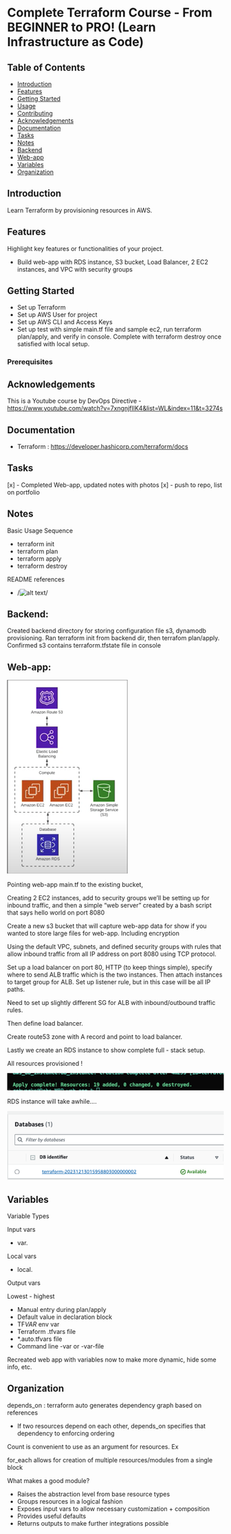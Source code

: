 # Complete Terraform Course - From BEGINNER to PRO! (Learn Infrastructure as Code)

## Table of Contents

- [Introduction](#introduction)
- [Features](#features)
- [Getting Started](#getting-started)
- [Usage](#usage)
- [Contributing](#contributing)
- [Acknowledgements](#acknowledgements)
- [Documentation](#documentation)
- [Tasks](#tasks)
- [Notes](#notes)
- [Backend](#backend)
- [Web-app](#web-app)
- [Variables](#variables)
- [Organization](#organization)

## Introduction

Learn Terraform by provisioning resources in AWS.

## Features

Highlight key features or functionalities of your project.

- Build web-app with RDS instance, S3 bucket, Load Balancer, 2 EC2 instances, and VPC with security groups

## Getting Started

- Set up Terraform
- Set up AWS User for project
- Set up AWS CLI and Access Keys
- Set up test with simple main.tf file and sample ec2, run terraform plan/apply, and verify in console. Complete with terraform destroy once satisfied with local setup.

### Prerequisites

## Acknowledgements

This is a Youtube course by DevOps Directive - https://www.youtube.com/watch?v=7xngnjfIlK4&list=WL&index=11&t=3274s

## Documentation

- Terraform : https://developer.hashicorp.com/terraform/docs

## Tasks

[x] - Completed Web-app, updated notes with photos
[x] - push to repo, list on portfolio

## Notes

Basic Usage Sequence

- terraform init
- terraform plan
- terraform apply
- terraform destroy

README references

- /![alt text](http://url/to/img.png)/

## Backend:

Created backend directory for storing configuration file s3, dynamodb provisioning. Ran terraform init from backend dir, then terrafom plan/apply. Confirmed s3 contains terraform.tfstate file in console

## Web-app:

![alt text](./photos/web-app-arch.png)

Pointing web-app main.tf to the existing bucket,

Creating 2 EC2 instances, add to security groups we’ll be setting up for inbound traffic, and then a simple “web server” created by a bash script that says hello world on port 8080

Create a new s3 bucket that will capture web-app data for show if you wanted to store large files for web-app. Including encryption

Using the default VPC, subnets, and defined security groups with rules that allow inbound traffic from all IP address on port 8080 using TCP protocol.

Set up a load balancer on port 80, HTTP (to keep things simple), specify where to send ALB traffic which is the two instances. Then attach instances to target group for ALB. Set up listener rule, but in this case will be all IP paths.

Need to set up slightly different SG for ALB with inbound/outbound traffic rules.

Then define load balancer.

Create route53 zone with A record and point to load balancer.

Lastly we create an RDS instance to show complete full - stack setup.

All resources provisioned !

![alt text](./photos/tf-applied.png)

RDS instance will take awhile....

![alt text](./photos/rds-up.png)

## Variables

Variable Types

Input vars

- var.<name>

Local vars

- local.<name>

Output vars

Lowest - highest

- Manual entry during plan/apply
- Default value in declaration block
- TF*VAR*<name> env var
- Terraform .tfvars file
- \*.auto.tfvars file
- Command line -var or -var-file

Recreated web app with variables now to make more dynamic, hide some info, etc.

## Organization

depends_on : terraform auto generates dependency graph based on references

- If two resources depend on each other, depends_on specifies that dependency to enforcing ordering

Count is convenient to use as an argument for resources. Ex

for_each allows for creation of multiple resources/modules from a single block

What makes a good module?

- Raises the abstraction level from base resource types
- Groups resources in a logical fashion
- Exposes input vars to allow necessary customization + composition
- Provides useful defaults
- Returns outputs to make further integrations possible
